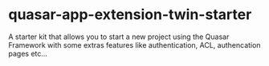 # quasar-app-extension-twin-starter
A starter kit that allows you to start a new project using the Quasar Framework with some extras features like authentication, ACL, authencation pages etc...
